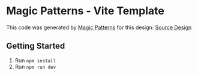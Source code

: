 # Magic Patterns - Vite Template

This code was generated by [Magic Patterns](https://magicpatterns.com) for this design: [Source Design](https://www.magicpatterns.com/c/eikwinmgmwhgakwnaswxm1)

## Getting Started

1. Run `npm install`
2. Run `npm run dev`
